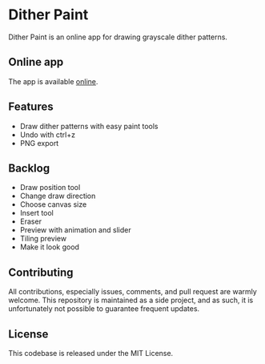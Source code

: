 # Dither Paint

Dither Paint is an online app for drawing grayscale dither patterns.

## Online app

The app is available [online](https://mcdevon.github.io/dither-paint/).

## Features

- Draw dither patterns with easy paint tools
- Undo with ctrl+z
- PNG export

## Backlog

- Draw position tool
- Change draw direction
- Choose canvas size
- Insert tool
- Eraser
- Preview with animation and slider
- Tiling preview
- Make it look good

## Contributing

All contributions, especially issues, comments, and pull request are warmly welcome. This repository is maintained as a side project, and as such, it is unfortunately not possible to guarantee frequent updates.

## License

This codebase is released under the MIT License.
